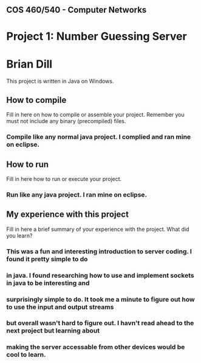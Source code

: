 ## COS 460/540 - Computer Networks
# Project 1: Number Guessing Server

# Brian Dill

This project is written in Java on Windows.

## How to compile

Fill in here on how to compile or assemble your project. Remember you must not
include any binary (precompiled) files.

### Compile like any normal java project. I complied and ran mine on eclipse. 

## How to run

Fill in here how to run or execute your project.

### Run like any java project. I ran mine on eclipse.

## My experience with this project

Fill in here a brief summary of your experience with the project. What did you
learn?

### This was a fun and interesting introduction to server coding. I found it pretty simple to do
### in java. I found researching how to use and implement sockets in java to be interesting and
### surprisingly simple to do. It took me a minute to figure out how to use the input and output streams
### but overall wasn't hard to figure out. I havn't read ahead to the next project but learning about
### making the server accessable from other devices would be cool to learn. 
